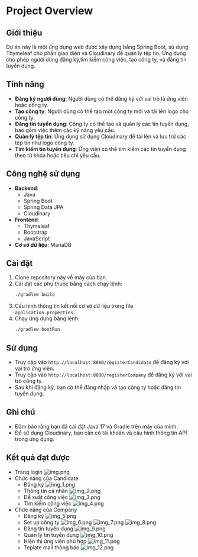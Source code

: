 # Project Overview

## Giới thiệu
Dự án này là một ứng dụng web được xây dựng bằng Spring Boot, sử dụng Thymeleaf cho phần giao diện và Cloudinary để quản lý tệp tin. Ứng dụng cho phép người dùng đăng ký,tìm kiếm công việc, tạo công ty, và đăng tin tuyển dụng.

## Tính năng
- **Đăng ký người dùng**: Người dùng có thể đăng ký với vai trò là ứng viên hoặc công ty.
- **Tạo công ty**: Người dùng có thể tạo một công ty mới và tải lên logo cho công ty.
- **Đăng tin tuyển dụng**: Công ty có thể tạo và quản lý các tin tuyển dụng, bao gồm việc thêm các kỹ năng yêu cầu.
- **Quản lý tệp tin**: Ứng dụng sử dụng Cloudinary để tải lên và lưu trữ các tệp tin như logo công ty.
- **Tìm kiếm tin tuyển dụng**: Ứng viên có thể tìm kiếm các tin tuyển dụng theo từ khóa hoặc tiêu chí yêu cầu.

## Công nghệ sử dụng
- **Backend**: 
  - Java
  - Spring Boot
  - Spring Data JPA
  - Cloudinary
- **Frontend**: 
  - Thymeleaf
  - Bootstrap
  - JavaScript
- **Cơ sở dữ liệu**: MariaDB

## Cài đặt
1. Clone repository này về máy của bạn.
2. Cài đặt các phụ thuộc bằng cách chạy lệnh:
   ```bash
   ./gradlew build
   ```
3. Cấu hình thông tin kết nối cơ sở dữ liệu trong file `application.properties`.
4. Chạy ứng dụng bằng lệnh:
   ```bash
   ./gradlew bootRun
   ```

## Sử dụng
- Truy cập vào `http://localhost:8080/registerCandidate` để đăng ký với vai trò ứng viên.
- Truy cập vào `http://localhost:8080/registerCompany` để đăng ký với vai trò công ty.
- Sau khi đăng ký, bạn có thể đăng nhập và tạo công ty hoặc đăng tin tuyển dụng.

## Ghi chú
- Đảm bảo rằng bạn đã cài đặt Java 17 và Gradle trên máy của mình.
- Để sử dụng Cloudinary, bạn cần có tài khoản và cấu hình thông tin API trong ứng dụng.

## Kết quả đạt được
- Trang login
![img.png](img.png)
- Chức năng của Candidate
  - Đăng ký
  ![img_1.png](img_1.png)
  - Thông tin cá nhân
  ![img_2.png](img_2.png)
  - Đề xuất công việc
  ![img_3.png](img_3.png)
  - Tìm kiếm công việc
  ![img_4.png](img_4.png)
- Chức năng của Company
  - Đăng ký
  ![img_5.png](img_5.png)
  - Set up công ty
  ![img_6.png](img_6.png)
  ![img_7.png](img_7.png)
  ![img_8.png](img_8.png)
  - Đăng tin tuyển dụng
  ![img_9.png](img_9.png)
  - Quản lý tin tuyển dụng
  ![img_10.png](img_10.png)
  - Hiện thị ứng viên phù hợp
  ![img_11.png](img_11.png)
  - Teplate mail thông báo
  ![img_12.png](img_12.png)

